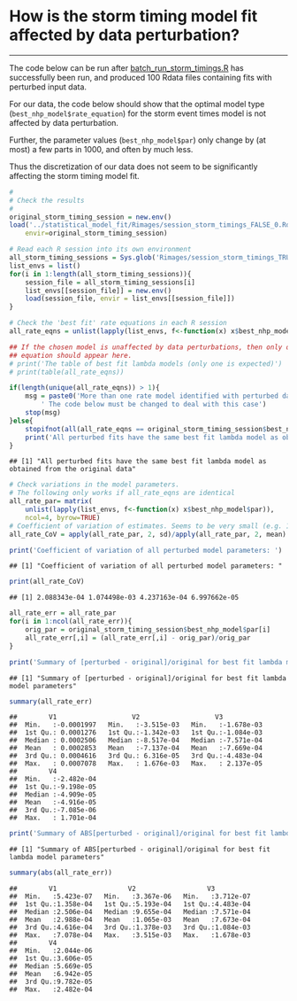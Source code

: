 # How is the storm timing model fit affected by data perturbation?
------------------------------------------------------------------------

The code below can be run after
[batch_run_storm_timings.R](batch_run_storm_timings.R) has successfully been
run, and produced 100 Rdata files containing fits with perturbed input data.

For our data, the code below should show that the optimal model type (`best_nhp_model$rate_equation`)
for the storm event times model is not affected by data perturbation.

Further, the parameter values (`best_nhp_model$par`) only change by (at most) a
few parts in 1000, and often by much less.

Thus the discretization of our data does not seem to be significantly affecting
the storm timing model fit.


```r
#
# Check the results
#
original_storm_timing_session = new.env()
load('../statistical_model_fit/Rimages/session_storm_timings_FALSE_0.Rdata', 
    envir=original_storm_timing_session)

# Read each R session into its own environment
all_storm_timing_sessions = Sys.glob('Rimages/session_storm_timings_TRUE_*.Rdata')
list_envs = list()
for(i in 1:length(all_storm_timing_sessions)){
    session_file = all_storm_timing_sessions[i]
    list_envs[[session_file]] = new.env()
    load(session_file, envir = list_envs[[session_file]])
}

# Check the 'best fit' rate equations in each R session
all_rate_eqns = unlist(lapply(list_envs, f<-function(x) x$best_nhp_model$rate_equation))

## If the chosen model is unaffected by data perturbations, then only one
## equation should appear here.
# print('The table of best fit lambda models (only one is expected)')
# print(table(all_rate_eqns))

if(length(unique(all_rate_eqns)) > 1){
    msg = paste0('More than one rate model identified with perturbed data.\n',
        ' The code below must be changed to deal with this case')
    stop(msg)
}else{
    stopifnot(all(all_rate_eqns == original_storm_timing_session$best_nhp_model$rate_equation))
    print('All perturbed fits have the same best fit lambda model as obtained from the original data')
}
```

```
## [1] "All perturbed fits have the same best fit lambda model as obtained from the original data"
```

```r
# Check variations in the model parameters.
# The following only works if all_rate_eqns are identical
all_rate_par= matrix(
    unlist(lapply(list_envs, f<-function(x) x$best_nhp_model$par)), 
    ncol=4, byrow=TRUE)
# Coefficient of variation of estimates. Seems to be very small (e.g. 1/1000)
all_rate_CoV = apply(all_rate_par, 2, sd)/apply(all_rate_par, 2, mean)

print('Coefficient of variation of all perturbed model parameters: ')
```

```
## [1] "Coefficient of variation of all perturbed model parameters: "
```

```r
print(all_rate_CoV)
```

```
## [1] 2.088343e-04 1.074498e-03 4.237163e-04 6.997662e-05
```

```r
all_rate_err = all_rate_par
for(i in 1:ncol(all_rate_err)){ 
    orig_par = original_storm_timing_session$best_nhp_model$par[i]
    all_rate_err[,i] = (all_rate_err[,i] - orig_par)/orig_par
}

print('Summary of [perturbed - original]/original for best fit lambda model parameters')
```

```
## [1] "Summary of [perturbed - original]/original for best fit lambda model parameters"
```

```r
summary(all_rate_err)
```

```
##        V1                   V2                   V3            
##  Min.   :-0.0001997   Min.   :-3.515e-03   Min.   :-1.678e-03  
##  1st Qu.: 0.0001276   1st Qu.:-1.342e-03   1st Qu.:-1.084e-03  
##  Median : 0.0002506   Median :-8.517e-04   Median :-7.571e-04  
##  Mean   : 0.0002853   Mean   :-7.137e-04   Mean   :-7.669e-04  
##  3rd Qu.: 0.0004616   3rd Qu.: 6.316e-05   3rd Qu.:-4.483e-04  
##  Max.   : 0.0007078   Max.   : 1.676e-03   Max.   : 2.137e-05  
##        V4            
##  Min.   :-2.482e-04  
##  1st Qu.:-9.198e-05  
##  Median :-4.909e-05  
##  Mean   :-4.916e-05  
##  3rd Qu.:-7.085e-06  
##  Max.   : 1.701e-04
```

```r
print('Summary of ABS[perturbed - original]/original for best fit lambda model parameters')
```

```
## [1] "Summary of ABS[perturbed - original]/original for best fit lambda model parameters"
```

```r
summary(abs(all_rate_err))
```

```
##        V1                  V2                  V3           
##  Min.   :5.423e-07   Min.   :3.367e-06   Min.   :3.712e-07  
##  1st Qu.:1.358e-04   1st Qu.:5.193e-04   1st Qu.:4.483e-04  
##  Median :2.506e-04   Median :9.655e-04   Median :7.571e-04  
##  Mean   :2.988e-04   Mean   :1.065e-03   Mean   :7.673e-04  
##  3rd Qu.:4.616e-04   3rd Qu.:1.378e-03   3rd Qu.:1.084e-03  
##  Max.   :7.078e-04   Max.   :3.515e-03   Max.   :1.678e-03  
##        V4           
##  Min.   :2.044e-06  
##  1st Qu.:3.606e-05  
##  Median :5.669e-05  
##  Mean   :6.942e-05  
##  3rd Qu.:9.782e-05  
##  Max.   :2.482e-04
```
